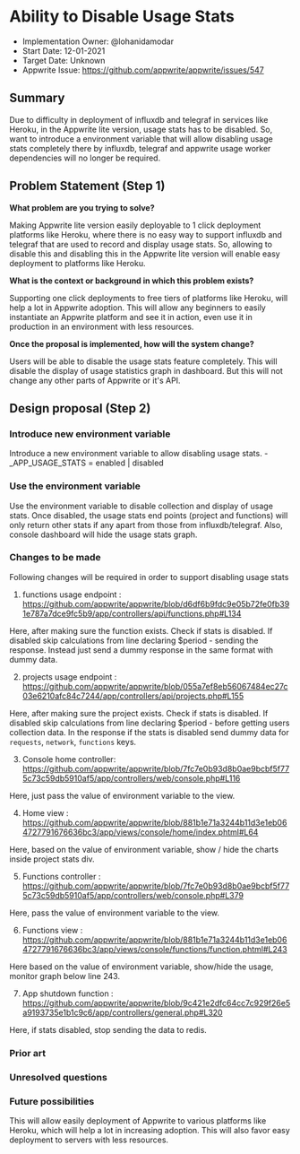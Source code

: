 # Ability to Disable Usage Stats <!-- What do you want to call your `awesome_feature`? -->

- Implementation Owner: @lohanidamodar
- Start Date: 12-01-2021
- Target Date: Unknown
- Appwrite Issue: https://github.com/appwrite/appwrite/issues/547

## Summary

[summary]: #summary

<!-- Brief explanation of the proposed contribution. Write your answer below. -->
Due to difficulty in deployment of influxdb and telegraf in services like Heroku, in the Appwrite lite version, usage stats has to be disabled. So, want to introduce a environment variable that will allow disabling usage stats completely there by influxdb, telegraf and appwrite usage worker dependencies will no longer be required.

## Problem Statement (Step 1)

[problem-statement]: #problem-statement

**What problem are you trying to solve?**

<!-- Write your answer below. -->

Making Appwrite lite version easily deployable to 1 click deployment platforms like Heroku, where there is no easy way to support influxdb and telegraf that are used to record and display usage stats. So, allowing to disable this and disabling this in the Appwrite lite version will enable easy deployment to platforms like Heroku.

**What is the context or background in which this problem exists?**

<!-- Write your answer below. -->

Supporting one click deployments to free tiers of platforms like Heroku, will help a lot in Appwrite adoption. This will allow any beginners to easily instantiate an Appwrite platform and see it in action, even use it in production in an environment with less resources.

**Once the proposal is implemented, how will the system change?**

<!-- Write your answer below. -->

Users will be able to disable the usage stats feature completely. This will disable the display of usage statistics graph in dashboard. But this will not change any other parts of Appwrite or it's API.

<!-- Please avoid discussing your proposed solution. -->

## Design proposal (Step 2)

[design-proposal]: #design-proposal

### Introduce new environment variable
Introduce a new environment variable to allow disabling usage stats.
    - _APP_USAGE_STATS = enabled | disabled

### Use the environment variable
Use the environment variable to disable collection and display of usage stats. Once disabled, the usage stats end points (project and functions) will only return other stats if any apart from those from influxdb/telegraf. Also, console dashboard will hide the usage stats graph.

### Changes to be made
Following changes will be required in order to support disabling usage stats

1. functions usage endpoint : https://github.com/appwrite/appwrite/blob/d6df6b9fdc9e05b72fe0fb391e787a7dce9fc5b9/app/controllers/api/functions.php#L134
  
  Here, after making sure the function exists. Check if stats is disabled. If disabled skip calculations from line declaring $period - sending the response. Instead just send a dummy response in the same format with dummy data.

2. projects usage endpoint : https://github.com/appwrite/appwrite/blob/055a7ef8eb56067484ec27c03e6210afc84c7244/app/controllers/api/projects.php#L155

  Here, after making sure the project exists. Check if stats is disabled. If disabled skip calculations from line declaring $period - before getting users collection data. In the response if the stats is disabled send dummy data for `requests`, `network`, `functions` keys.

3. Console home controller: https://github.com/appwrite/appwrite/blob/7fc7e0b93d8b0ae9bcbf5f775c73c59db5910af5/app/controllers/web/console.php#L116

  Here, just pass the value of environment variable to the view.

4. Home view : https://github.com/appwrite/appwrite/blob/881b1e71a3244b11d3e1eb064727791676636bc3/app/views/console/home/index.phtml#L64

  Here, based on the value of environment variable, show / hide the charts inside project stats div.

5. Functions controller : https://github.com/appwrite/appwrite/blob/7fc7e0b93d8b0ae9bcbf5f775c73c59db5910af5/app/controllers/web/console.php#L379

  Here, pass the value of environment variable to the view.

6. Functions view : https://github.com/appwrite/appwrite/blob/881b1e71a3244b11d3e1eb064727791676636bc3/app/views/console/functions/function.phtml#L243

  Here based on the value of environment variable, show/hide the usage, monitor graph below line 243.

7. App shutdown function : https://github.com/appwrite/appwrite/blob/9c421e2dfc64cc7c929f26e5a9193735e1b1c9c6/app/controllers/general.php#L320

  Here, if stats disabled, stop sending the data to redis.

<!--
This is the technical portion of the RFC. Explain the design in sufficient detail keeping in mind the following:

- Its interaction with other parts of the system is clear
- It is reasonably clear how the contribution would be implemented
- Dependencies on libraries, tools, projects or work that isn't yet complete
- New API routes that need to be created or modifications to the existing routes (if needed)
- Any breaking changes and ways in which we can ensure backward compatibility.
- Use Cases
- Goals
- Deliverables
- Changes to documentation
- Ways to scale the solution

Ensure that you include examples, code-snippets etc. to allow the community to understand the proposed solution. **It would be best if the examples use naming conventions that you intend to use during the actual implementation so that changes can be suggested early on during the development.**

Write your answer below.

-->

### Prior art

[prior-art]: #prior-art

<!--

Discuss prior art, both the good and the bad, in relation to this proposal. A
few examples of what this can include are:

- Does this functionality exist in other software and what experience has their
  community had?
- For other teams: What lessons can we learn from what other communities have
  done here?
- Papers: Are there any published papers or great posts that discuss this? If
  you have some relevant papers to refer to, this can serve as a more detailed
  theoretical background.

This section is intended to encourage you as an author to think about the
lessons from other software, provide readers of your RFC with a fuller picture.
If there is no prior art, that is fine - your ideas are interesting to us
whether they are brand new or if it is an adaptation from other software.

Write your answer below.
-->

### Unresolved questions

[unresolved-questions]: #unresolved-questions

<!-- What parts of the design do you expect to resolve through the RFC process before this gets merged? -->

<!-- Write your answer below. -->

### Future possibilities

[future-possibilities]: #future-possibilities

<!-- This is also a good place to "dump ideas", if they are out of scope for the RFC you are writing but otherwise related. -->

<!-- Write your answer below. -->
This will allow easily deployment of Appwrite to various platforms like Heroku, which will help a lot in increasing adoption. This will also favor easy deployment to servers with less resources.
